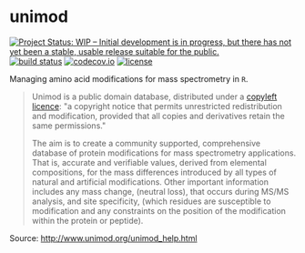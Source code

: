 # unimod

[![Project Status: WIP – Initial development is in progress, but there has not yet been a stable, usable release suitable for the public.](http://www.repostatus.org/badges/latest/wip.svg)](http://www.repostatus.org/#wip)
[![build status](https://travis-ci.org/ComputationalProteomicsUnit/unimod.svg?branch=master)](https://travis-ci.org/ComputationalProteomicsUnit/unimod?branch=master)
[![codecov.io](https://img.shields.io/codecov/c/github/ComputationalProteomicsUnit/unimod.svg?branch=master)](https://codecov.io/github/ComputationalProteomicsUnit/unimod/?branch=master)
[![license](http://img.shields.io/badge/license-GPL%20%28%3E=%203%29-brightgreen.svg?style=flat)](http://www.gnu.org/licenses/gpl-3.0.html)

Managing amino acid modifications for mass spectrometry in `R`.

> Unimod is a public domain database, distributed under a
> [copyleft licence](http://www.gnu.org/licenses/license-list.html): "a
> copyright notice that permits unrestricted redistribution and
> modification, provided that all copies and derivatives retain the same
> permissions."
>
> The aim is to create a community supported, comprehensive database of
> protein modifications for mass spectrometry applications. That is,
> accurate and verifiable values, derived from elemental compositions,
> for the mass differences introduced by all types of natural and
> artificial modifications. Other important information includes any
> mass change, (neutral loss), that occurs during MS/MS analysis, and
> site specificity, (which residues are susceptible to modification and
> any constraints on the position of the modification within the protein
> or peptide).

Source: http://www.unimod.org/unimod_help.html
